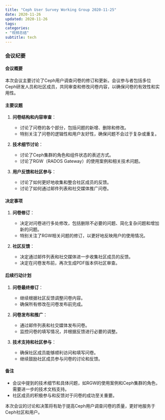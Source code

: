 ```yaml
---
title: "Ceph User Survey Working Group 2020-11-25"
date: 2020-11-26
updated: 2020-11-26
tags:
categories:
- "视频总结"
subtitle: tech
---
```



### 会议纪要

#### 会议概要
本次会议主要讨论了Ceph用户调查问卷的修订和更新。会议参与者包括多位Ceph研发人员和社区成员，共同审查和修改问卷内容，以确保问卷的有效性和实用性。

#### 主要议题
1. **问卷结构和内容审查**：
   - 讨论了问卷的各个部分，包括问题的新增、删除和修改。
   - 特别关注了问卷的逻辑性和用户友好性，确保问题不会过于复杂或重复。

2. **技术细节讨论**：
   - 讨论了Ceph集群的角色和组件状态的表述方式。
   - 讨论了RGW（RADOS Gateway）的使用案例和相关技术问题。

3. **用户反馈和社区参与**：
   - 讨论了如何更好地收集和整合社区成员的反馈。
   - 讨论了如何通过邮件列表和社交媒体推广问卷。

#### 决定事项
1. **问卷修订**：
   - 决定对问卷进行多处修改，包括删除不必要的问题、简化复杂问题和增加新的问题。
   - 特别关注了RGW相关问题的修订，以更好地反映用户的使用情况。

2. **社区反馈**：
   - 决定通过邮件列表和社交媒体进一步收集社区成员的反馈。
   - 决定在问卷发布前，再次生成PDF版本供社区审查。

#### 后续行动计划
1. **问卷最终修订**：
   - 继续根据社区反馈调整问卷内容。
   - 确保所有修改在问卷发布前完成。

2. **问卷发布和推广**：
   - 通过邮件列表和社交媒体发布问卷。
   - 监控问卷的填写情况，并根据反馈进行必要的调整。

3. **技术支持和社区参与**：
   - 确保社区成员能够顺利访问和填写问卷。
   - 继续鼓励社区成员参与问卷的讨论和反馈。

#### 备注
- 会议中提到的技术细节和具体问题，如RGW的使用案例和Ceph集群的角色，需要进一步的技术文档支持。
- 社区成员的积极参与和反馈对于问卷的成功至关重要。

本次会议的讨论和决策将有助于提高Ceph用户调查问卷的质量，更好地服务于Ceph社区和用户。